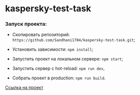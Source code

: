 # kaspersky-test-task


### Запуск проекта:

- Cкопировать репозиторий: `https://github.com/Sandhani1704/kaspersky-test-task.git`;

- Установить зависимости: `npm install`;

- Запустить проект на локальном сервере: `npm start`;

- Запустить сервер с hot-reload: `npm run dev`,

- Собрать проект в production: `npm run build`.

[Ссылка на проект](https://sandhani1704.github.io/kaspersky-test-task/)